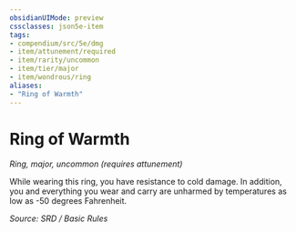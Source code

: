 ```yaml
---
obsidianUIMode: preview
cssclasses: json5e-item
tags:
- compendium/src/5e/dmg
- item/attunement/required
- item/rarity/uncommon
- item/tier/major
- item/wondrous/ring
aliases: 
- "Ring of Warmth"
---
```

# Ring of Warmth
*Ring, major, uncommon (requires attunement)*  


While wearing this ring, you have resistance to cold damage. In addition, you and everything you wear and carry are unharmed by temperatures as low as -50 degrees Fahrenheit.

*Source: SRD / Basic Rules*